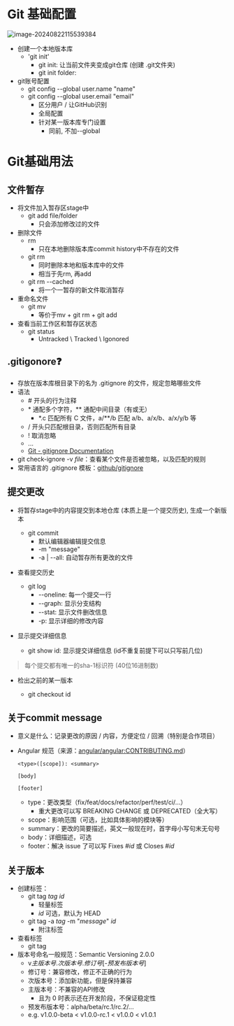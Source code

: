 # Git 基础配置

![image-20240822115539384](C:\Users\33071\AppData\Roaming\Typora\typora-user-images\image-20240822115539384.png)

* 
  创建一个本地版本库
  * 'git init' 
    * git init: 让当前文件夹变成git仓库 (创建 .git文件夹)
    * git init folder:
* git账号配置
  * git config --global user.name "name"
  * git config --global user.email "email"
    * 区分用户 / 让GitHub识别
    * 全局配置
    * 针对某一版本库专门设置
      * 同前, 不加--global


# Git基础用法

## 文件暂存

* 将文件加入暂存区stage中
  * git add file/folder
    * 只会添加修改过的文件	
* 删除文件
  * rm
    * 只在本地删除版本库commit history中不存在的文件
  * git rm
    * 同时删除本地和版本库中的文件
    * 相当于先rm, 再add
  * git rm --cached
    * 将一个一暂存的新文件取消暂存
* 重命名文件
  * git mv
    * 等价于mv + git rm + git add
* 查看当前工作区和暂存区状态
  * git status
    * Untracked \ Tracked \ Igonored

## .gitigonore❓

- 存放在版本库根目录下的名为 .gitignore 的文件，规定忽略哪些文件
- 语法
  - \# 开头的行为注释
  - \* 通配多个字符，** 通配中间目录（有或无）
    - *.c 匹配所有 C 文件，a/**/b 匹配 a/b、a/x/b、a/x/y/b 等
  - / 开头只匹配根目录，否则匹配所有目录
  - ! 取消忽略
  - ...
  - [Git - gitignore Documentation](https://git-scm.com/docs/gitignore)
- git check-ignore -v *file*：查看某个文件是否被忽略，以及匹配的规则
- 常用语言的 .gitignore 模板：[github/gitignore](https://github.com/github/gitignore)

## 提交更改

* 将暂存stage中的内容提交到本地仓库 (本质上是一个提交历史), 生成一个新版本

  * git commit
    * 默认编辑器编辑提交信息
    * -m "message"
    * -a | --all: 自动暂存所有更改的文件

* 查看提交历史

  * git log
    * --oneline: 每一个提交一行
    * --graph: 显示分支结构
    * --stat: 显示文件删改信息
    * -p: 显示详细的修改内容

* 显示提交详细信息

  * git show id: 显示提交详细信息 (id不重复前提下可以只写前几位)

>  每个提交都有唯一的sha-1标识符 (40位16进制数)

* 检出之前的某一版本

  * git checkout id

## 关于commit message

- 意义是什么：记录更改的原因 / 内容，方便定位 / 回溯（特别是合作项目）

- Angular 规范（来源：[angular/angular:CONTRIBUTING.md](https://github.com/angular/angular/blob/main/CONTRIBUTING.md#-commit-message-format)）

  ```
  <type>([scope]): <summary>
  
  [body]
  
  [footer]
  ```

  - type：更改类型（fix/feat/docs/refactor/perf/test/ci/...）
    - 重大更改可以写 BREAKING CHANGE 或 DEPRECATED（全大写）
  - scope：影响范围（可选，比如具体影响的模块等）
  - summary：更改的简要描述，英文一般现在时，首字母小写句末无句号
  - body：详细描述，可选
  - footer：解决 issue 了可以写 Fixes #*id* 或 Closes #*id*

## 关于版本

- 创建标签：
  - git tag *tag* *id*
    - 轻量标签
    - *id* 可选，默认为 HEAD
  - git tag -a *tag* -m "*message*" *id*
    - 附注标签
- 查看标签
  - git tag
- 版本号命名一般规范：Semantic Versioning 2.0.0
  - v*主版本号*.*次版本号*.*修订号*[-*预发布版本号*]
  - 修订号：兼容修改，修正不正确的行为
  - 次版本号：添加新功能，但是保持兼容
  - 主版本号：不兼容的API修改
    - 且为 0 时表示还在开发阶段，不保证稳定性
  - 预发布版本号：alpha/beta/rc.1/rc.2/...
  - e.g. v1.0.0-beta < v1.0.0-rc.1 < v1.0.0 < v1.0.1
